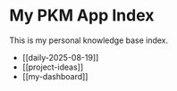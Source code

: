 # My PKM App Index

This is my personal knowledge base index.

- [[daily-2025-08-19]]
- [[project-ideas]]
- [[my-dashboard]]
